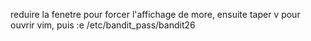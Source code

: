 reduire la fenetre pour forcer l'affichage de more, ensuite taper v pour ouvrir vim, puis :e /etc/bandit_pass/bandit26
